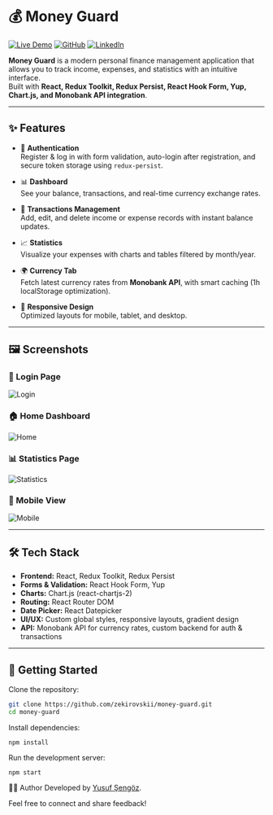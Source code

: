 # 💰 Money Guard

[![Live Demo](https://img.shields.io/badge/Live%20Demo-Online-green?style=flat&logo=vercel)](https://money-guard-mqpw.vercel.app/)
[![GitHub](https://img.shields.io/badge/Repo-GitHub-blue?style=flat&logo=github)](https://github.com/zekirovskii/money-guard)
[![LinkedIn](https://img.shields.io/badge/LinkedIn-Profile-blue?style=flat&logo=linkedin)](https://www.linkedin.com/in/yusuf-sengoz)

**Money Guard** is a modern personal finance management application that allows you to track income, expenses, and statistics with an intuitive interface.  
Built with **React, Redux Toolkit, Redux Persist, React Hook Form, Yup, Chart.js, and Monobank API integration**.

---

## ✨ Features

- 🔐 **Authentication**  
  Register & log in with form validation, auto-login after registration, and secure token storage using `redux-persist`.

- 📊 **Dashboard**  
  See your balance, transactions, and real-time currency exchange rates.

- 💸 **Transactions Management**  
  Add, edit, and delete income or expense records with instant balance updates.

- 📈 **Statistics**  
  Visualize your expenses with charts and tables filtered by month/year.

- 🌍 **Currency Tab**  
  Fetch latest currency rates from **Monobank API**, with smart caching (1h localStorage optimization).

- 📱 **Responsive Design**  
  Optimized layouts for mobile, tablet, and desktop.

---

## 🖼️ Screenshots

### 🔑 Login Page
![Login](/login.png)

### 🏠 Home Dashboard
![Home](/home.png)

### 📊 Statistics Page
![Statistics](/statistics.png)

### 📱 Mobile View
![Mobile](/mobil.jpg)

---

## 🛠️ Tech Stack

- **Frontend:** React, Redux Toolkit, Redux Persist  
- **Forms & Validation:** React Hook Form, Yup  
- **Charts:** Chart.js (react-chartjs-2)  
- **Routing:** React Router DOM  
- **Date Picker:** React Datepicker  
- **UI/UX:** Custom global styles, responsive layouts, gradient design  
- **API:** Monobank API for currency rates, custom backend for auth & transactions  

---

## 🚀 Getting Started

Clone the repository:

```bash
git clone https://github.com/zekirovskii/money-guard.git
cd money-guard
```
Install dependencies:
```
npm install
```
Run the development server:
```
npm start
```
👨‍💻 Author
Developed by [Yusuf Şengöz](https://www.linkedin.com/in/yusuf-sengoz).

Feel free to connect and share feedback!
